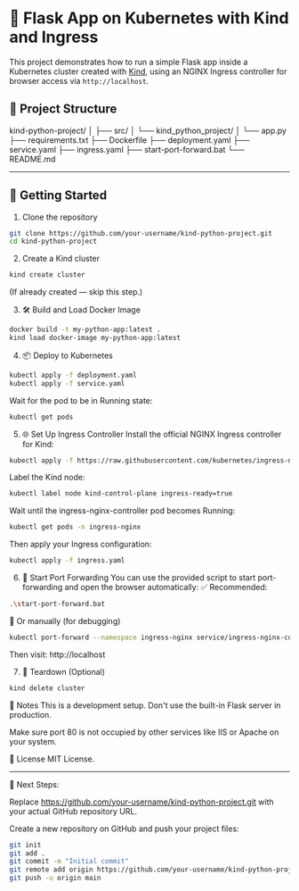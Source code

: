 # 🐳 Flask App on Kubernetes with Kind and Ingress

This project demonstrates how to run a simple Flask app inside a Kubernetes cluster created with [Kind](https://kind.sigs.k8s.io/), using an NGINX Ingress controller for browser access via `http://localhost`.

## 📁 Project Structure

kind-python-project/
│
├── src/
│ └── kind_python_project/
│ └── app.py
├── requirements.txt
├── Dockerfile
├── deployment.yaml
├── service.yaml
├── ingress.yaml
├── start-port-forward.bat
└── README.md

---

## 🚀 Getting Started

1. Clone the repository
```bash
git clone https://github.com/your-username/kind-python-project.git
cd kind-python-project
```

2. Create a Kind cluster
```bash
kind create cluster
```
(If already created — skip this step.)

3. 🛠 Build and Load Docker Image
```bash
docker build -t my-python-app:latest .
kind load docker-image my-python-app:latest
```

4. 📦 Deploy to Kubernetes
```bash
kubectl apply -f deployment.yaml
kubectl apply -f service.yaml
```

Wait for the pod to be in Running state:
```bash
kubectl get pods
```

5. 🌐 Set Up Ingress Controller
Install the official NGINX Ingress controller for Kind:
```bash
kubectl apply -f https://raw.githubusercontent.com/kubernetes/ingress-nginx/controller-v1.8.0/deploy/static/provider/kind/deploy.yaml
```
Label the Kind node:
```bash
kubectl label node kind-control-plane ingress-ready=true
```
Wait until the ingress-nginx-controller pod becomes Running:
```bash
kubectl get pods -n ingress-nginx
```
Then apply your Ingress configuration:
```bash
kubectl apply -f ingress.yaml
```

6. 🔁 Start Port Forwarding
You can use the provided script to start port-forwarding and open the browser automatically:
✅ Recommended:
```bash
.\start-port-forward.bat
```
🧪 Or manually (for debugging)
```bash
kubectl port-forward --namespace ingress-nginx service/ingress-nginx-controller 80:80
```
Then visit: http://localhost

7. 🧼 Teardown (Optional)
```bash
kind delete cluster
```

📎 Notes
This is a development setup. Don't use the built-in Flask server in production.

Make sure port 80 is not occupied by other services like IIS or Apache on your system.

📄 License
MIT License.

---

📌 Next Steps:

Replace https://github.com/your-username/kind-python-project.git with your actual GitHub repository URL.

Create a new repository on GitHub and push your project files:

```bash
git init
git add .
git commit -m "Initial commit"
git remote add origin https://github.com/your-username/kind-python-project.git
git push -u origin main